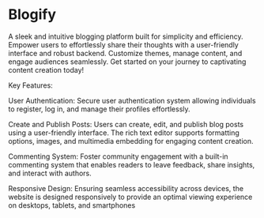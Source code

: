 # Blogify
A sleek and intuitive blogging platform built for simplicity and efficiency. Empower users to effortlessly share their thoughts with a user-friendly interface and robust backend. Customize themes, manage content, and engage audiences seamlessly. Get started on your journey to captivating content creation today!



Key Features:

User Authentication: Secure user authentication system allowing individuals to register, log in, and manage their profiles effortlessly.

Create and Publish Posts: Users can create, edit, and publish blog posts using a user-friendly interface. The rich text editor supports formatting options, images, and multimedia embedding for engaging content creation.

Commenting System: Foster community engagement with a built-in commenting system that enables readers to leave feedback, share insights, and interact with authors.


Responsive Design: Ensuring seamless accessibility across devices, the website is designed responsively to provide an optimal viewing experience on desktops, tablets, and smartphones
